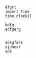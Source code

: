 ```
dfgrt  
import time   
time.clock()  
```
    kdfg
    sdfgerg

<pre><code>
sdkgfers
sjdnear
sdk
</code></pre>
